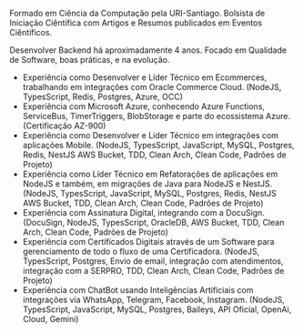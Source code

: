 Formado em Ciência da Computação pela URI-Santiago.
Bolsista de Iniciação Ciêntifica com Artigos e Resumos publicados em Eventos Ciêntificos.

Desenvolver Backend há aproximadamente 4 anos.
Focado em Qualidade de Software, boas práticas, e na evolução.

- Experiência como Desenvolver e Líder Técnico em Ecommerces, trabalhando em integrações com Oracle Commerce Cloud. (NodeJS, TypesScript, Redis, Postgres, Azure, OCC)
- Experiência com Microsoft Azure, conhecendo Azure Functions, ServiceBus, TimerTriggers, BlobStorage e parte do ecossistema Azure. (Certificação AZ-900)
- Experiência como Desenvolver e Líder Técnico em integrações com aplicações Mobile. (NodeJS, TypesScript, JavaScript, MySQL, Postgres, Redis, NestJS AWS Bucket, TDD, Clean Arch, Clean Code, Padrões de Projeto)
- Experiência como Líder Técnico em Refatorações de aplicações em NodeJS e também, em migrações de Java para NodeJS e NestJS. (NodeJS, TypesScript, JavaScript, MySQL, Postgres, Redis, NestJS AWS Bucket, TDD, Clean Arch, Clean Code, Padrões de Projeto)
- Experiência com Assinatura Digital, integrando com a DocuSign. (DocuSign, NodeJS, TypesScript, OracleDB, AWS Bucket, TDD, Clean Arch, Clean Code, Padrões de Projeto)
- Experiência com Certificados Digitais através de um Software para gerenciamento de todo o fluxo de uma Certificadora. (NodeJS, TypesScript, Postgres, Envio de email, integração com atendimentos, integração com a SERPRO, TDD, Clean Arch, Clean Code, Padrões de Projeto)
- Experiência com ChatBot usando Inteligências Artificiais com integrações via WhatsApp, Telegram, Facebook, Instagram. (NodeJS, TypesScript, JavaScript, MySQL, Postgres, Baileys, API Oficial, OpenAi, Cloud, Gemini)
